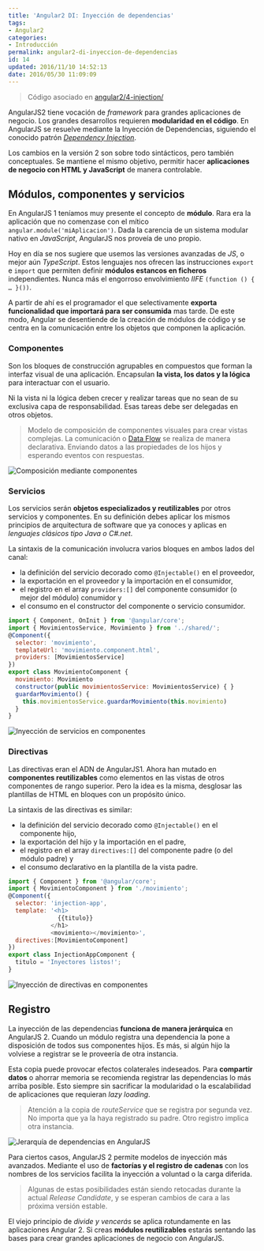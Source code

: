 ```yaml
---
title: 'Angular2 DI: Inyección de dependencias'
tags:  
- Angular2
categories:
- Introducción 
permalink: angular2-di-inyeccion-de-dependencias
id: 14
updated: 2016/11/10 14:52:13
date: 2016/05/30 11:09:09
---
```


>Código asociado en [angular2/4-injection/](https://github.com/AcademiaBinaria/angular2/tree/master/4-injection)

AngularJS2 tiene vocación de *framework* para grandes aplicaciones de negocio. Los grandes desarrollos requieren **modularidad en el código**. En AngularJS se resuelve mediante la Inyección de Dependencias, siguiendo el conocido patrón *[Dependency Injection](https://es.wikipedia.org/wiki/Inyecci%C3%B3n_de_dependencias)*. 

Los cambios en la versión 2 son sobre todo sintácticos, pero también conceptuales. Se mantiene el mismo objetivo, permitir hacer **aplicaciones de negocio con HTML y JavaScript** de manera controlable.

## Módulos, componentes y servicios
En AngularJS 1 teníamos muy presente el concepto de **módulo**. Rara era la aplicación que no comenzase con el mítico `angular.module('miAplicacion')`. Dada la carencia de un sistema modular nativo en *JavaScript*, AngularJS nos proveía de uno propio. 

Hoy en día se nos sugiere que usemos las versiones avanzadas de *JS*, o mejor aún *TypeScript*. Estos lenguajes nos ofrecen las instrucciones `export` e `import` que permiten definir **módulos estancos en ficheros** independientes. Nunca más el engorroso envolvimiento *IIFE* `(function () { … }())`.

A partir de ahí es el programador el que selectivamente **exporta funcionalidad que importará para ser consumida** mas tarde. De este modo, Angular se desentiende de la creación de módulos de código y se centra en la comunicación entre los objetos que componen la aplicación.


### Componentes
Son los bloques de construcción agrupables en compuestos que forman la interfaz visual de una aplicación. Encapsulan **la vista, los datos y la lógica** para interactuar con el usuario. 

Ni la vista ni la lógica deben crecer y realizar tareas que no sean de su exclusiva capa de responsabilidad. Esas tareas debe ser delegadas en otros objetos. 

> Modelo de composición de componentes visuales para crear vistas complejas. La comunicación o [Data Flow](../databinding-el-flujo-de-datos-de-angular2/) se realiza de manera declarativa. Enviando datos a las propiedades de los hijos y esperando eventos con respuestas.

![Composición mediante componentes](/images/ng2-Component-DataFlow.jpg)

### Servicios
Los servicios serán **objetos especializados y reutilizables** por otros servicios y componentes. En su definición debes aplicar los mismos principios de arquitectura de software que ya conoces y aplicas en *lenguajes clásicos tipo Java o C#.net*.

La sintaxis de la comunicación involucra varios bloques en ambos lados del canal: 

- la definición del servicio decorado como `@Injectable()` en el proveedor, 
- la exportación en el proveedor y la importación en el consumidor, 
- el registro en el array `providers:[]` del componente consumidor (o mejor del módulo) conumidor y 
- el consumo en el constructor del componente o servicio consumidor.

```javascript
import { Component, OnInit } from '@angular/core';
import { MovimientosService, Movimiento } from '../shared/';
@Component({
  selector: 'movimiento',
  templateUrl: 'movimiento.component.html',
  providers: [MovimientosService] 
})
export class MovimientoComponent {
  movimiento: Movimiento
  constructor(public movimientosService: MovimientosService) { }
  guardarMovimiento() {
    this.movimientosService.guardarMovimiento(this.movimiento)
  }
}
```

![Inyección de servicios en componentes ](/images/ng2-DI-component-service.jpg)

### Directivas
Las directivas eran el ADN de AngularJS1. Ahora han mutado en **componentes reutilizables** como elementos en las vistas de otros componentes de rango superior. Pero la idea es la misma, desglosar las plantillas de HTML en bloques con un propósito único. 

La sintaxis de las directivas es similar: 

- la definición del servicio decorado como `@Injectable()` en el componente hijo, 
- la exportación del hijo y la importación en el padre, 
- el registro en el array `directives:[]` del componente padre (o del módulo padre) y 
- el consumo declarativo en la plantilla de la vista padre.

```javascript
import { Component } from '@angular/core';
import { MovimientoComponent } from './movimiento';
@Component({
  selector: 'injection-app',
  template: '<h1>
              {{titulo}}
            </h1>
            <movimiento></movimiento>',
  directives:[MovimientoComponent]
})
export class InjectionAppComponent {
  titulo = 'Inyectores listos!';
}
```
![Inyección de directivas en componentes](/images/ng2-DI-component-directive.jpg)

## Registro

La inyección de las dependencias **funciona de manera jerárquica** en AngularJS 2. Cuando un módulo registra una dependencia la pone a disposición de todos sus componentes hijos. Es más, si algún hijo la volviese a registrar se le proveería de otra instancia. 

Esta copia puede provocar efectos colaterales indeseados. Para **compartir datos** o ahorrar memoria se recomienda registrar las dependencias lo más arriba posible. Esto siempre sin sacrificar la modularidad o la escalabilidad de aplicaciones que requieran *lazy loading*.

> Atención a la copia de *routeService* que se registra por segunda vez. No importa que ya la haya registrado su padre. Otro registro implica otra instancia.

![Jerarquía de dependencias en AngularJS](/images/ng2-Arbol-de-dependencias.jpg)

Para ciertos casos, AngularJS 2 permite modelos de inyección más avanzados. Mediante el uso de **factorías y el registro de cadenas** con los nombres de los servicios facilita la inyección a voluntad o la carga diferida.

>Algunas de estas posibilidades están siendo retocadas durante la actual *Release Candidate*, y se esperan cambios de cara a las próxima versión estable.

El viejo principio de *divide y vencerás* se aplica rotundamente en las aplicaciones Angular 2. Si creas **módulos reutilizables** estarás sentando las bases para crear grandes aplicaciones de negocio con AngularJS.
